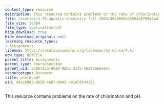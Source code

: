 ```yaml
---
content_type: resource
description: This resuorce contains problems on the rate of chlorination and pH.
file: /courses/1-76-aquatic-chemistry-fall-2005/49a28983d6594a070942b41450544135_pset6.pdf
file_size: 30389
file_type: application/pdf
hide_download: true
hide_download_original: null
learning_resource_types:
- Assignments
license: https://creativecommons.org/licenses/by-nc-sa/4.0/
ocw_type: OCWFile
parent_title: Assignments
parent_type: CourseSection
parent_uid: 5c067e5a-dbe8-96b2-3afb-6b348aedee8c
resourcetype: Document
title: pset6.pdf
uid: 49a28983-d659-4a07-0942-b41450544135
---
```

This resuorce contains problems on the rate of chlorination and pH.